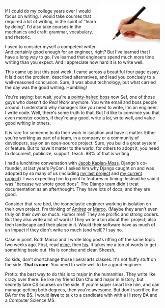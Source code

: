 <!-- 
.. title: CS Students: Learn to Write
.. slug: learn-to-write
.. link: 
.. description: 
.. tags: Technology,Engineering
.. date: 2014/01/25 16:17
-->

<img style="float:right" class="postimage" src="/f/writing-hand.jpeg" alt="Writing Hand" width=40%>

If I could do my college years over I would focus on writing. I
would take courses that required a lot of writing, in the spirit
of "learn by doing". I'd also take courses in the mechanics and
craft: grammar, vocabulary, and rhetoric.

I used to consider myself a competent writer. And certainly good
enough for an engineer, right? But I've learned that I have a long
way to go. I've learned that engineers spend much more time writing
than you expect. And I appreciate how hard it is to write well.

This came up just this past week. I came across a beautiful four
page essay. It laid out the problem, described alternatives, and
lead you concisely to a well-reasoned conclusion. Sure, it was about
technology, but what carried the day was the good writing. Humbling!

You're saying: but wait, you're a [pointy-haired boss][phb] now
Sef, one of those guys who doesn't do *Real Work* anymore. You write
email and boss people around. I understand why managers like you
need to write, I'm an engineer. I write code. Well, there's some
truth to that. But I'd like to convince you that even monster coders,
if they're any good, write a lot, write well, and value good writing
in others.

  [phb]: http://en.wikipedia.org/wiki/Pointy-Haired_Boss

It is rare for someone to do their work in isolation and have it
matter. Either you're working as part of a team, in a company or
a community of developers, say on an open-source project. Sure, you
build a great system or feature. But to have it matter to the world,
for others to adopt it, you need to document, publicize, support,
teach. 98% of that is writing.

I had a lunchtime conversation with [Jacob Kaplan-Moss][jkm],
Django's co-founder, at last year's PyCon. I asked him why Django
caught on and was adopted by so many of us (including [my last
project][c2g] and [my current project][oex]). I was expecting him
to point to features or timing. Instead he said it was "because we
wrote good docs". The Django team didn't treat documentation as an
afterthought. They have lots of docs, and they are good.

  [jkm]: http://jacobian.org/writing/great-documentation/
  [c2g]: http://class2go.stanford.edu/
  [oex]: http://code.edx.org/

Consider that rare bird, the iconoclastic engineer working in
isolation on their own project. I'm thinking of [Antirez][ss] or
[Marco][ma]. (Maybe they aren't even truly on their own so much.
Humor me!) They are prolific and strong coders. But they also write
a lot of words! They write a ton about their project; also tech
landscape and their place in it. Would their software have as much
of an impact if they didn't write so much (and well)? I say no.

  [ss]: http://antirez.com/
  [ma]: http://www.marco.org/

Case in point. Both Marco and I wrote blog posts riffing off the
same topic two weeks ago. First, read [mine][blogsef], then
[his][blogmarco].  It takes me a ton of words to get something
basic out.  His is concise and clear. Sheesh.

  [blogsef]: http://sef.kloninger.com/posts/consume-produce-public.html
  [blogmarco]: http://www.marco.org/2014/01/03/the-builders-high

So kids, don't shortchange those liberal arts classes. It's not
fluffy stuff on the side. **That is core**. You need to write well
to be a good engineer.

Protip: the best way to do this is to major in the humanities. They
write like crazy over there. Be like my friend Dan Chu and major
in history, but secretly take CS courses on the side. If you're
super smart like him, and can manage getting both degrees, then
you're awesome. But don't sacrifice the BA for the BS. I would
**love** to talk to a candidate with with a History BA and a Computer
Science MS.

